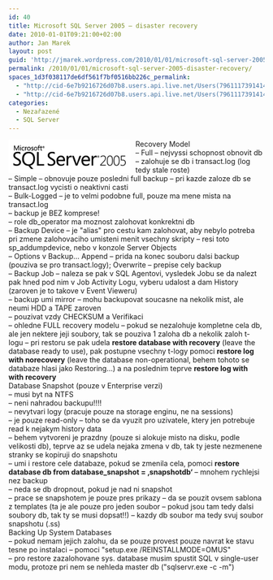 ```yaml
---
id: 40
title: Microsoft SQL Server 2005 – disaster recovery
date: 2010-01-01T09:21:00+02:00
author: Jan Marek
layout: post
guid: 'http://jmarek.wordpress.com/2010/01/01/microsoft-sql-server-2005-%e2%80%93-disaster-recovery'
permalink: /2010/01/01/microsoft-sql-server-2005-disaster-recovery/
spaces_1d3f038117de6df561f7bf0516bb226c_permalink:
  - "http://cid-6e7b9216726d07b8.users.api.live.net/Users(7961117391414167480)/Blogs('6E7B9216726D07B8!242')/Entries('6E7B9216726D07B8!311')?authkey=EpZNAU0huAk%24"
  - "http://cid-6e7b9216726d07b8.users.api.live.net/Users(7961117391414167480)/Blogs('6E7B9216726D07B8!242')/Entries('6E7B9216726D07B8!311')?authkey=EpZNAU0huAk%24"
categories:
  - Nezařazené
  - SQL Server
---
```

<div id="msgcns!6E7B9216726D07B8!311" class="bvMsg">
  <p>
    <a href="http://janmarek.eu/wp-content/uploads/2010/10/sqlserver20055b45d6560a53c.png" rel="WLPP"><img style="border-bottom:0;border-left:0;display:inline;border-top:0;border-right:0;margin:0 10px 0 0;" title="sqlserver2005" border="0" alt="sqlserver2005" align="left" src="/wp-content/uploads/2010/10/sqlserver20055b45d6560a53c.png?w=290" width="240" height="66" /></a> Recovery Model<br />&#8211; Full &#8211; nejvyssi schopnost obnovit db &#8211; zalohuje se db i transact.log (log tedy stale roste)<br />&#8211; Simple &#8211; obnovuje pouze posledni full backup &#8211; pri kazde zaloze db se transact.log vycisti o neaktivni casti<br />&#8211; Bulk-Logged &#8211; je to velmi podobne full, pouze ma mene mista na transact.log<br />&#8211; backup je BEZ komprese!<br />&#8211; role db_operator ma moznost zalohovat konkrektni db<br />&#8211; Backup Device &#8211; je "alias" pro cestu kam zalohovat, aby nebylo potreba pri zmene zalohovaciho umisteni menit vsechny skripty &#8211; resi toto sp_addumpdevice, nebo v konzole Server Objects<br />&#8211; Options v Backup&#8230; Append &#8211; prida na konec souboru dalsi backup (pouziva se pro transact.logy); Overwrite &#8211; prepise cely backup<br />&#8211; Backup Job &#8211; naleza se pak v SQL Agentovi, vysledek Jobu se da nalezt pak hned pod nim v Job Activity Logu, vyberu udalost a dam History (zaroven je to takove v Event Vieweru)<br />&#8211; backup umi mirror &#8211; mohu backupovat soucasne na nekolik mist, ale neumi HDD a TAPE zaroven<br />&#8211; pouzivat vzdy CHECKSUM a Verifikaci<br />&#8211; ohledne FULL recovery modelu &#8211; pokud se nezalohuje kompletne cela db, ale jen nektere jeji soubory, tak se pouziva 1 zaloha db a nekolik zaloh t-logu &#8211; pri restoru se pak udela <b>restore database with recovery</b> (leave the database ready to use), pak postupne vsechny t-logy pomoci <b>restore log with norecovery</b> (leave the database non-operational, behem tohoto se databaze hlasi jako Restoring&#8230;) a na poslednim teprve <b>restore log with with recovery</b><br />Database Snapshot (pouze v Enterprise verzi)<br />&#8211; musi byt na NTFS<br />&#8211; neni nahradou backupu!!!!<br />&#8211; nevytvari logy (pracuje pouze na storage enginu, ne na sessions)<br />&#8211; je pouze read-only &#8211; toho se da vyuzit pro uzivatele, ktery jen potrebuje read k nejakym history data<br />&#8211; behem vytvoreni je prazdny (pouze si alokuje misto na disku, podle velikosti db), teprve az se udela nejaka zmena v db, tak ty jeste nezmenene stranky se kopiruji do snapshotu<br />&#8211; umi i restore cele databaze, pokud se zmenila cela, pomoci <b>restore database db from database_snapshot = &#8218;snapshotdb&#8216;</b> &#8211; mnohem rychlejsi nez backup<br />&#8211; neda se db dropnout, pokud je nad ni snapshot<br />&#8211; prace se snapshotem je pouze pres prikazy &#8211; da se pouzit ovsem sablona z templates (ta je ale pouze pro jeden soubor &#8211; pokud jsou tam tedy dalsi soubory db, tak ty se musi dopsat!!) &#8211; kazdy db soubor ma tedy svuj soubor snapshotu (.ss)<br />Backing Up System Databases<br />&#8211; pokud nemam jejich zalohu, da se pouze provest pouze navrat ke stavu tesne po instalaci &#8211; pomoci "setup.exe /REINSTALLMODE=OMUS"<br />&#8211; pro restore zazalohovane sys. database musim spustit SQL v single-user modu, protoze pri nem se nehleda master db ("sqlservr.exe -c -m")</div>

